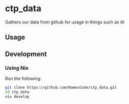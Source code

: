 # ctp_data
Gathers our data from github for usage in things such as AI
## Usage

## Development

### Using Nix
Run the following:
```zsh
git clone https://github.com/NamesCode/ctp_data.git
cd ctp_data
nix develop
```
